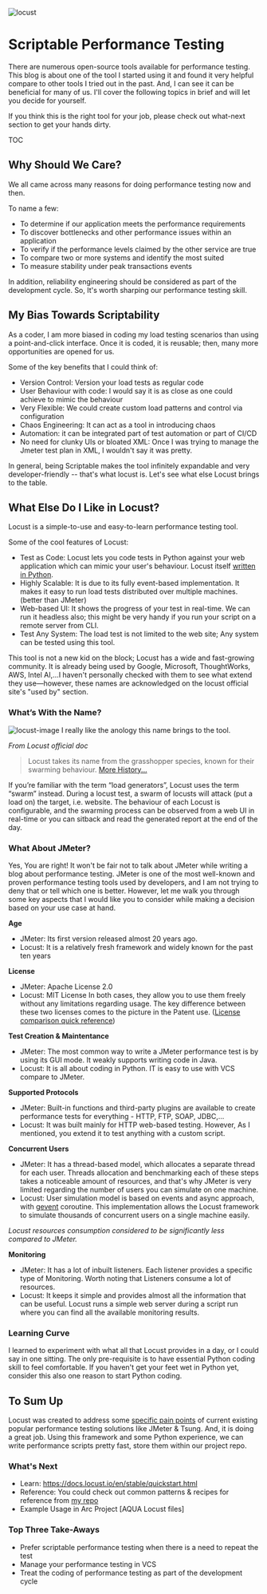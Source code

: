 ![locust](https://user-images.githubusercontent.com/82016952/117327904-bb03d600-aeb0-11eb-93b4-cb5d2638accf.jpg)

# Scriptable Performance Testing
There are numerous open-source tools available for performance testing. This blog is about one of the tool I started using it and found it very helpful compare to other tools I tried out in the past. And, I can see it can be beneficial for many of us. I'll cover the following topics in brief and will let you decide for yourself.

If you think this is the right tool for your job, please check out what-next section to get your hands dirty.

TOC

## Why Should We Care?
We all came across many reasons for doing performance testing now and then. 

To name a few:
- To determine if our application meets the performance requirements
- To discover bottlenecks and other performance issues within an application
- To verify if the performance levels claimed by the other service are true
- To compare two or more systems and identify the most suited
- To measure stability under peak transactions events

In addition, reliability engineering should be considered as part of the development cycle. So, It's worth sharping our performance testing skill.

## My Bias Towards Scriptability
As a coder, I am more biased in coding my load testing scenarios than using a point-and-click interface. Once it is coded, it is reusable; then, many more opportunities are opened for us.

Some of the key benefits that I could think of:
  - Version Control: Version your load tests as regular code
  - User Behaviour with code: I would say it is as close as one could achieve to mimic the behaviour
  - Very Flexible: We could create custom load patterns and control via configuration
  - Chaos Engineering: It can act as a tool in introducing chaos
  - Automation: it can be integrated part of test automation or part of CI/CD
  - No need for clunky UIs or bloated XML: Once I was trying to manage the Jmeter test plan in XML, I wouldn't say it was pretty. 

In general, being Scriptable makes the tool infinitely expandable and very developer-friendly -- that's what locust is. Let's see what else Locust brings to the table.

## What Else Do I Like in Locust?
Locust is a simple-to-use and easy-to-learn performance testing tool. 

Some of the cool features of Locust: 
- Test as Code: Locust lets you code tests in Python against your web application which can mimic your user's behaviour. Locust itself [written in Python](https://github.com/locustio/locust).
- Highly Scalable: It is due to its fully event-based implementation. It makes it easy to run load tests distributed over multiple machines. (better than JMeter)
- Web-based UI: It shows the progress of your test in real-time. We can run it headless also; this might be very handy if you run your script on a remote server from CLI.
- Test Any System: The load test is not limited to the web site; Any system can be tested using this tool.

This tool is not a new kid on the block; Locust has a wide and fast-growing community. It is already being used by Google, Microsoft, ThoughtWorks, AWS, Intel AI,...I haven't personally checked with them to see what extend they use—however, these names are acknowledged on the locust official site's "used by" section.

### What’s With the Name?
![locust-image](https://user-images.githubusercontent.com/82016952/117380163-c1b53c00-aef6-11eb-91d1-4edf51cee369.png) I really like the anology this name brings to the tool.

_From Locust official doc_
> Locust takes its name from the grasshopper species, known for their swarming behaviour. [More History...](https://docs.locust.io/en/stable/history.html#history)

If you’re familiar with the term “load generators”, Locust uses the term “swarm” instead. During a locust test, a swarm of locusts will attack (put a load on) the target, i.e. website. The behaviour of each Locust is configurable, and the swarming process can be observed from a web UI in real-time or you can sitback and read the generated report at the end of the day.

### What About JMeter?
Yes, You are right! It won't be fair not to talk about JMeter while writing a blog about performance testing. JMeter is one of the most well-known and proven performance testing tools used by developers, and I am not trying to deny that or tell which one is better. However, let me walk you through some key aspects that I would like you to consider while making a decision based on your use case at hand.


**Age**
- JMeter: Its first version released almost 20 years ago.
- Locust: It is a relatively fresh framework and widely known for the past ten years

**License**
- JMeter: Apache License 2.0
- Locust: MIT License 
In both cases, they allow you to use them freely without any limitations regarding usage. The key difference between these two licenses comes to the picture in the Patent use. ([License comparison quick reference](https://choosealicense.com/appendix/))

**Test Creation & Maintentance**
- JMeter: The most common way to write a JMeter performance test is by using its GUI mode. It weakly supports writing code in Java.
- Locust: It is all about coding in Python. IT is easy to use with VCS compare to JMeter.

**Supported Protocols**
- JMeter: Built-in functions and third-party plugins are available to create performance tests for everything - HTTP, FTP, SOAP, JDBC,...
- Locust: It was built mainly for HTTP web-based testing. However, As I mentioned, you extend it to test anything with a custom script.

**Concurrent Users**
- JMeter: It has a thread-based model, which allocates a separate thread for each user. Threads allocation and benchmarking each of these steps takes a noticeable amount of resources, and that's why JMeter is very limited regarding the number of users you can simulate on one machine.
- Locust: User simulation model is based on events and async approach, with [gevent](http://www.gevent.org/) coroutine. This implementation allows the Locust framework to simulate thousands of concurrent users on a single machine easily.

_Locust resources consumption considered to be significantly less compared to JMeter._

**Monitoring**
- JMeter: It has a lot of inbuilt listeners. Each listener provides a specific type of Monitoring. Worth noting that Listeners consume a lot of resources. 
- Locust: It keeps it simple and provides almost all the information that can be useful. Locust runs a simple web server during a script run where you can find all the available monitoring results.

### Learning Curve
I learned to experiment with what all that Locust provides in a day, or I could say in one sitting. The only pre-requisite is to have essential Python coding skill to feel comfortable. If you haven't get your feet wet in Python yet, consider this also one reason to start Python coding.

## To Sum Up
Locust was created to address some [specific pain points](https://docs.locust.io/en/stable/history.html) of current existing popular performance testing solutions like JMeter & Tsung. And, it is doing a great job. Using this framework and some Python experience, we can write performance scripts pretty fast, store them within our project repo.

### What's Next
- Learn: https://docs.locust.io/en/stable/quickstart.html 
- Reference: You could check out common patterns & recipes for reference from [my repo](https://github.com/krishnam-eng/performance-testing)
- Example Usage in Arc Project [AQUA Locust files] 

### Top Three Take-Aways 
- Prefer scriptable performance testing when there is a need to repeat the test
- Manage your performance testing in VCS
- Treat the coding of performance testing as part of the development cycle
